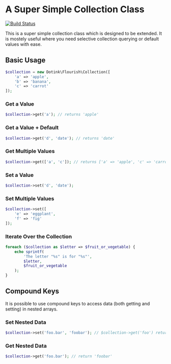 A Super Simple Collection Class
=======

[![Build Status](https://travis-ci.org/dotink/flourish-collection.svg?branch=master)](https://travis-ci.org/dotink/flourish-collection)

This is a super simple collection class which is designed to be extended. It is mostely useful where
you need selective collection querying or default values with ease.

## Basic Usage

```php
$collection = new Dotink\Flourish\Collection([
	'a' => 'apple',
	'b' => 'banana',
	'c' => 'carrot'
]);
```

### Get a Value

```php
$collection->get('a'); // returns 'apple'
```

### Get a Value + Default

```php
$collection->get('d', 'date'); // returns 'date'
```


### Get Multiple Values

```php
$collection->get(['a', 'c']); // returns ['a' => 'apple', 'c' => 'carrot']
```


### Set a Value

```php
$collection->set('d', 'date');
```

### Set Multiple Values

```php
$collection->set([
	'e' => 'eggplant',
	'f' => 'fig'
]);
```

### Iterate Over the Collection

```php
foreach ($collection as $letter => $fruit_or_vegetable) {
	echo sprintf(
		'The letter "%s" is for "%s"',
		$letter,
		$fruit_or_vegetable
	);
}
```

## Compound Keys

It is possible to use compound keys to access data (both getting and setting) in nested arrays.

### Set Nested Data

```php
$collection->set('foo.bar', 'foobar'); // $collection->get('foo') returns ['bar' => 'foobar']
```

### Get Nested Data

```php
$collection->get('foo.bar'); // return 'foobar'
```
